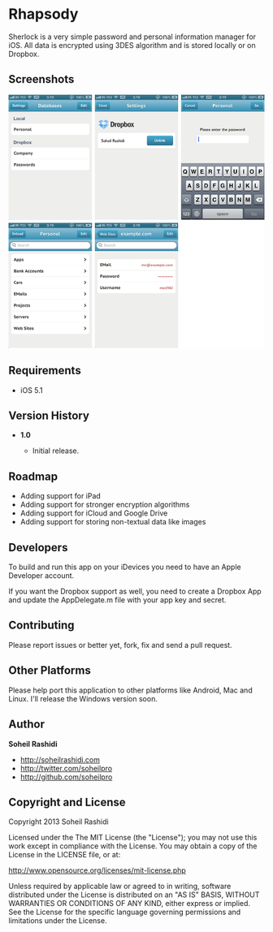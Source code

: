 # Rhapsody
Sherlock is a very simple password and personal information manager for iOS. All data is encrypted using 3DES algorithm and is stored locally or on Dropbox.

## Screenshots
![Screenshots](/Screenshots.png)

## Requirements
+ iOS 5.1

## Version History
+ **1.0**

	+ Initial release.

## Roadmap
+ Adding support for iPad
+ Adding support for stronger encryption algorithms
+ Adding support for iCloud and Google Drive
+ Adding support for storing non-textual data like images

## Developers
To build and run this app on your iDevices you need to have an Apple Developer account.

If you want the Dropbox support as well, you need to create a Dropbox App and update the AppDelegate.m file with your app key and secret.

## Contributing
Please report issues or better yet, fork, fix and send a pull request.

## Other Platforms
Please help port this application to other platforms like Android, Mac and Linux. I'll release the Windows version soon.

## Author
**Soheil Rashidi**

+ http://soheilrashidi.com
+ http://twitter.com/soheilpro
+ http://github.com/soheilpro

## Copyright and License
Copyright 2013 Soheil Rashidi

Licensed under the The MIT License (the "License");
you may not use this work except in compliance with the License.
You may obtain a copy of the License in the LICENSE file, or at:

http://www.opensource.org/licenses/mit-license.php

Unless required by applicable law or agreed to in writing, software
distributed under the License is distributed on an "AS IS" BASIS,
WITHOUT WARRANTIES OR CONDITIONS OF ANY KIND, either express or implied.
See the License for the specific language governing permissions and
limitations under the License.
